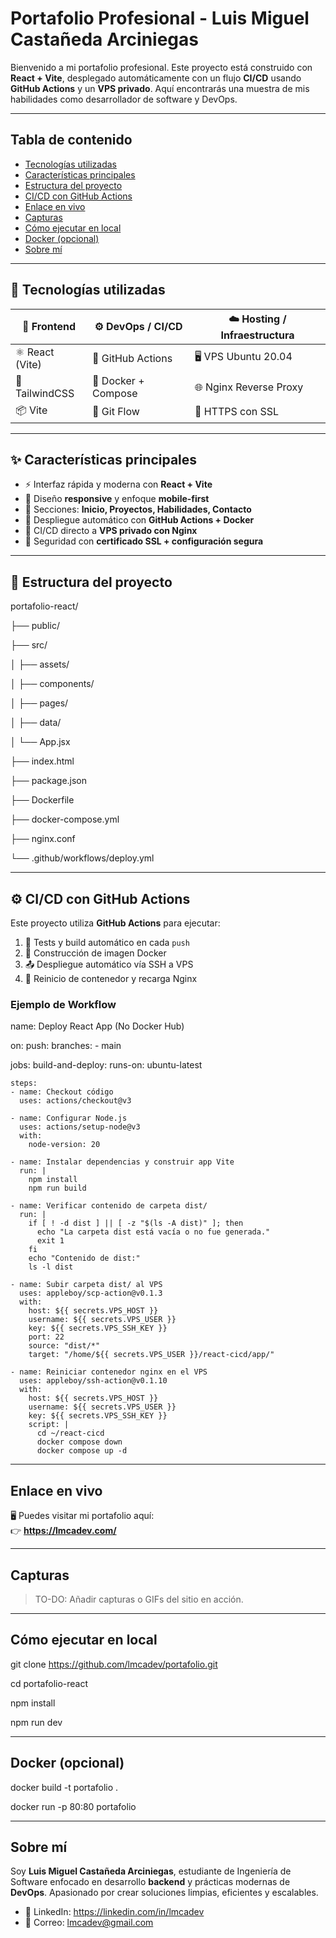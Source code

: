 #  Portafolio Profesional - Luis Miguel Castañeda Arciniegas

Bienvenido a mi portafolio profesional. Este proyecto está construido con **React + Vite**, desplegado automáticamente con un flujo **CI/CD** usando **GitHub Actions** y un **VPS privado**. Aquí encontrarás una muestra de mis habilidades como desarrollador de software y DevOps.

---

##  Tabla de contenido

- [ Tecnologías utilizadas](#-tecnologías-utilizadas)
- [ Características principales](#-características-principales)
- [ Estructura del proyecto](#-estructura-del-proyecto)
- [ CI/CD con GitHub Actions](#️-cicd-con-github-actions)
- [ Enlace en vivo](#-enlace-en-vivo)
- [ Capturas](#️-capturas)
- [ Cómo ejecutar en local](#-cómo-ejecutar-en-local)
- [ Docker (opcional)](#-docker-opcional)
- [ Sobre mí](#-sobre-mí)

---

## 🚀 Tecnologías utilizadas

| 🧩 Frontend         | ⚙️ DevOps / CI/CD     | ☁️ Hosting / Infraestructura |
|--------------------|------------------------|------------------------------|
| ⚛️ React (Vite)     | 🐙 GitHub Actions       | 🖥️ VPS Ubuntu 20.04          |
| 💅 TailwindCSS      | 🐳 Docker + Compose     | 🌐 Nginx Reverse Proxy       |
| 📦 Vite             | 🔁 Git Flow             | 🔐 HTTPS con SSL             |

---

## ✨ Características principales

- ⚡ Interfaz rápida y moderna con **React + Vite**
- 📱 Diseño **responsive** y enfoque **mobile-first**
- 📂 Secciones: **Inicio, Proyectos, Habilidades, Contacto**
- 🚀 Despliegue automático con **GitHub Actions + Docker**
- 🧩 CI/CD directo a **VPS privado con Nginx**
- 🔐 Seguridad con **certificado SSL + configuración segura**

---

## 📁 Estructura del proyecto

portafolio-react/

├── public/

├── src/

│   ├── assets/

│   ├── components/

│   ├── pages/

│   ├── data/

│   └── App.jsx

├── index.html

├── package.json

├── Dockerfile

├── docker-compose.yml

├── nginx.conf

└── .github/workflows/deploy.yml

---

## ⚙️ CI/CD con GitHub Actions

Este proyecto utiliza **GitHub Actions** para ejecutar:

1. 🧪 Tests y build automático en cada `push`
2. 🐳 Construcción de imagen Docker
3. 📤 Despliegue automático vía SSH a VPS
4. 🔄 Reinicio de contenedor y recarga Nginx

###  Ejemplo de Workflow

name: Deploy React App (No Docker Hub)

on:
  push:
    branches:
      - main

jobs:
  build-and-deploy:
    runs-on: ubuntu-latest

    steps:
    - name: Checkout código
      uses: actions/checkout@v3

    - name: Configurar Node.js
      uses: actions/setup-node@v3
      with:
        node-version: 20

    - name: Instalar dependencias y construir app Vite
      run: |
        npm install
        npm run build

    - name: Verificar contenido de carpeta dist/
      run: |
        if [ ! -d dist ] || [ -z "$(ls -A dist)" ]; then
          echo "La carpeta dist está vacía o no fue generada."
          exit 1
        fi
        echo "Contenido de dist:"
        ls -l dist

    - name: Subir carpeta dist/ al VPS
      uses: appleboy/scp-action@v0.1.3
      with:
        host: ${{ secrets.VPS_HOST }}
        username: ${{ secrets.VPS_USER }}
        key: ${{ secrets.VPS_SSH_KEY }}
        port: 22
        source: "dist/*"
        target: "/home/${{ secrets.VPS_USER }}/react-cicd/app/"

    - name: Reiniciar contenedor nginx en el VPS
      uses: appleboy/ssh-action@v0.1.10
      with:
        host: ${{ secrets.VPS_HOST }}
        username: ${{ secrets.VPS_USER }}
        key: ${{ secrets.VPS_SSH_KEY }}
        script: |
          cd ~/react-cicd
          docker compose down
          docker compose up -d

---

##  Enlace en vivo

🖥️ Puedes visitar mi portafolio aquí:  
👉 **https://lmcadev.com/**

---

##  Capturas

>  TO-DO: Añadir capturas o GIFs del sitio en acción.

---

##  Cómo ejecutar en local

git clone https://github.com/lmcadev/portafolio.git

cd portafolio-react

npm install

npm run dev

---

##  Docker (opcional)

docker build -t portafolio .

docker run -p 80:80 portafolio

---

##  Sobre mí

Soy **Luis Miguel Castañeda Arciniegas**, estudiante de Ingeniería de Software enfocado en desarrollo **backend** y prácticas modernas de **DevOps**. Apasionado por crear soluciones limpias, eficientes y escalables.

- 🔗 LinkedIn: https://linkedin.com/in/lmcadev
- 📧 Correo: lmcadev@gmail.com



